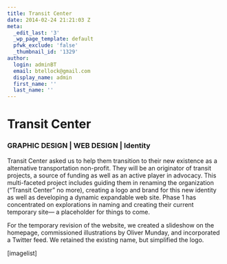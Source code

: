 ```yaml
---
title: Transit Center
date: 2014-02-24 21:21:03 Z
meta:
  _edit_last: '3'
  _wp_page_template: default
  pfwk_exclude: 'false'
  _thumbnail_id: '1329'
author:
  login: adminBT
  email: btellock@gmail.com
  display_name: admin
  first_name: ''
  last_name: ''
---
```


<h1>Transit Center</h1>
<h3>GRAPHIC DESIGN | WEB DESIGN | Identity</h3>
Transit Center asked us to help them transition to their new existence as a alternative transportation non-profit. They will be an originator of transit projects, a source of funding as well as an active player in advocacy. This multi-faceted project includes guiding them in renaming the organization (“Transit Center” no more), creating a logo and brand for this new identity as well as developing a dynamic expandable web site. Phase 1 has concentrated on explorations in naming and creating their current temporary site— a placeholder for things to come.


For the temporary revision of the website, we created a slideshow on the homepage, commissioned illustrations by Oliver Munday, and incorporated a Twitter feed. We retained the existing name, but simplified the logo.


[imagelist]
